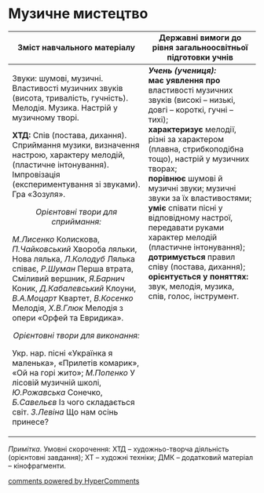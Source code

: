 <div id="hypercomments_widget" class="js-hypercomments-widget invisible"></div>

Музичне  мистецтво
=============================================

<table>
  <tr>
    <td width="55%" align="center"><b>Зміст навчального матеріалу</b></td>
    <td width="45%" align="center"><b>Державні вимоги до рівня загальноосвітньої підготовки учнів</b></td>
  </tr>
<tbody>
  <tr>
    <td width="55%" style="vertical-align:top !important;">
<p>Звуки: шумові, музичні. Властивості музичних звуків (висота, тривалість, гучність). Мелодія. Музика. Настрій у музичному творі.</p>     
<p><b>ХТД:</b> Спів (постава, дихання). Сприймання музики, визначення настрою, характеру мелодій, (пластичне інтонування). Імпровізація (експериментування зі звуками). Гра «Зозуля».</p>  
<center><i>Орієнтовні твори для сприймання:</i></center>
<p><i>М.Лисенко</i> Колискова, <i>П.Чайковський</i> Хвороба ляльки, Нова лялька, <i>Л.Колодуб</i> Лялька співає, <i>Р.Шуман</i> Перша втрата, Сміливий вершник,<i> Я.Барнич</i> Коник, <i>Д.Кабалевський</i> Клоуни, <i>В.А.Моцарт</i> Квартет, <i>В.Косенко</i> Мелодія,  <i>Х.В.Глюк</i> Мелодія з опери «Орфей та Евридика».</p>
<center><i>Орієнтовні твори для виконання:</i></center>
<p>Укр. нар. пісні «Українка я маленька», «Прилетів комарик», «Ой на горі жито»; <i>М.Попенко</i> У лісовій музичній школі, <i>Ю.Рожавська</i> Сонечко, <i>Б.Савельєв</i> Із чого складається світ. <i>З.Левіна</i> Що нам осінь принесе?</p></td>
<td width="45%" style="vertical-align:top !important;"><b><i>Учень (учениця):</i></b><br>
<b>має уявлення про</b> властивості музичних звуків (високі – низькі, довгі – короткі, гучні – тихі);<br>
<b>характеризує</b> мелодії, різні за характером (плавна, стрибкоподібна тощо), настрій у музичних творах;<br>
<b>порівнює</b> шумові й музичні звуки; музичні звуки за їх властивостями;<br>
<b>уміє</b> співати пісні у відповідному настрої, передавати руками характер мелодій (пластичне інтонування);<br>
<b>дотримується</b> правил співу (постава, дихання);<br>
<b>орієнтується у поняттях:</b> звук, мелодія, музика, спів, голос, інструмент.<br></td>
  </tr>
</tbody>
</table>

<i>Примітка.</i> Умовні скорочення: ХТД – художньо-творча діяльність (орієнтовні завдання); ХТ – художні техніки; ДМК – додатковий матеріал – кінофрагменти. 

<div class="js-hypercomments-container">
<a href="http://hypercomments.com" class="hc-link" title="comments widget">comments powered by HyperComments</a>
</div>